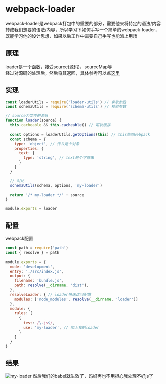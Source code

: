 # webpack-loader
webpack-loader是webpack打包中的重要的部分，需要他来将特定的语法/内容转成我们想要的语法/内容，所以学习下如何手写一个简单的webpack-loader，既能学习他的设计思想，如果以后工作中需要自己手写也能派上用场

## 原理
loader是一个函数，接受source(源码)，sourceMap等  
经过对源码的处理后，然后将其返回，具体参考可以点[这里](/打包工具/babel.md)

## 实现
```js
const loaderUtils = require('loader-utils') // 拿取参数
const schemaUtils = require('schema-utils') // 校验参数

// source为文件的源码
function loader(source) {
  this.cacheable && this.cacheable() // 可以缓存

  const options = loaderUtils.getOptions(this) // this指向webpack
  const schema = {
    type: 'object', // 传入是个对象
    properties: {
      text: {
        type: 'string', // text是个字符串
      }
    }
  }

  // 对比
  schemaUtils(schema, options, 'my-loader')

  return '/* my-loader */' + source
}

module.exports = loader
```

## 配置
webpack配置
```js
const path = require('path')
const { resolve } = path

module.exports = {
  mode: 'development',
  entry: './src/index.js',
  output: {
    filename: 'bundle.js',
    path: resolve(__dirname, 'dist'),
  },
  resolveLoader: { // loader快速访问配置
    modules: ['node_modules', resolve(__dirname, 'loader')]
  },
  module: {
    rules: [
      {
        test: /\.js$/,
        use: 'my-loader', // 加上我的loader
      }
    ]
  }
}
```

## 结果
![my-loader](/my-loader.png)
然后我们的babel就生效了，妈妈再也不用担心我处理不好js了